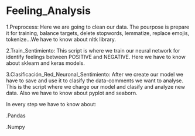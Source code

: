 # Feeling_Analysis

1.Preprocess: Here we are going to clean our data. The pourpose is prepare it for training, balance targets, delete stopwords, lemmatize, replace emojis, tokenize...We have to know about nltk library.

2.Train_Sentimiento: This script is where we train our neural network for identify feelings between POSITIVE and NEGATIVE. Here we have to know about sklearn and keras models.

3.Clasificación_Red_Neuronal_Sentimiento: After we create our model we have to save and use it to clasify the data-comments we want to analyse. This is the script where we charge our model and clasify and analyze new data. Also we have to know about pyplot and seaborn.

In every step we have to know about:

.Pandas

.Numpy
